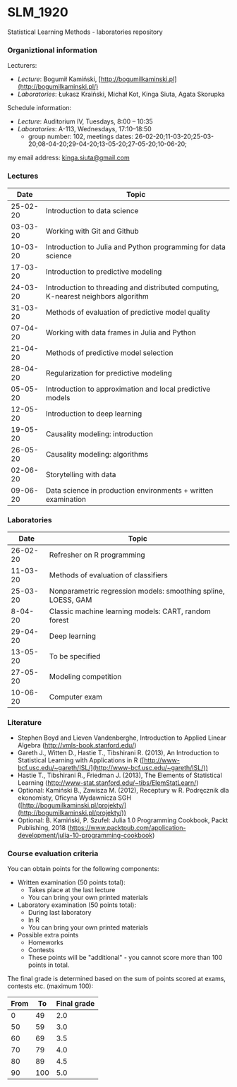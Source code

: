 # SLM_1920
Statistical Learning Methods - laboratories repository

### Organiztional information

Lecturers:

- _Lecture_: Bogumił Kamiński, [http://bogumilkaminski.pl](http://bogumilkaminski.pl/)
- _Laboratories_: Łukasz Kraiński, Michał Kot, Kinga Siuta, Agata Skorupka

Schedule information:

- _Lecture_:        Auditorium IV, Tuesdays, 8:00 – 10:35
- _Laboratories_:   A-113, Wednesdays, 17:10–18:50
  - group number:   102, meetings dates: 26-02-20;11-03-20;25-03-20;08-04-20;29-04-20;13-05-20;27-05-20;10-06-20;

my email address: kinga.siuta@gmail.com

### Lectures

| Date | Topic |
| --- | --- |
| 25-02-20 | Introduction to data science |
| 03-03-20 | Working with Git and Github |
| 10-03-20 | Introduction to Julia and Python programming for data science |
| 17-03-20 | Introduction to predictive modeling |
| 24-03-20 | Introduction to threading and distributed computing, K-nearest neighbors algorithm |
| 31-03-20 | Methods of evaluation of predictive model quality |
| 07-04-20 | Working with data frames in Julia and Python |
| 21-04-20 | Methods of predictive model selection |
| 28-04-20 | Regularization for predictive modeling |
| 05-05-20 | Introduction to approximation and local predictive models |
| 12-05-20 | Introduction to deep learning |
| 19-05-20 | Causality modeling: introduction |
| 26-05-20 | Causality modeling: algorithms |
| 02-06-20 | Storytelling with data |
| 09-06-20 | Data science in production environments + written examination |


### Laboratories

| Date | Topic |
| --- | --- |
| 26-02-20 | Refresher on R programming |
| 11-03-20 | Methods of evaluation of classifiers |
| 25-03-20 | Nonparametric regression models: smoothing spline, LOESS, GAM |
| 8-04-20 | Classic machine learning models: CART, random forest |
| 29-04-20 | Deep learning |
| 13-05-20 | To be specified |
| 27-05-20 | Modeling competition |
| 10-06-20 | Computer exam |


### Literature

- Stephen Boyd and Lieven Vandenberghe, Introduction to Applied Linear Algebra
(http://vmls-book.stanford.edu/)
- Gareth J., Witten D., Hastie T., Tibshirani R. (2013), An Introduction to Statistical Learning with Applications in R ([http://www-bcf.usc.edu/~gareth/ISL/](http://www-bcf.usc.edu/~gareth/ISL/))
-  Hastie T., Tibshirani R., Friedman J. (2013), The Elements of Statistical Learning
(http://www-stat.stanford.edu/~tibs/ElemStatLearn/)
- Optional: Kamiński B., Zawisza M. (2012), Receptury w R. Podręcznik dla ekonomisty, Oficyna
Wydawnicza SGH ([http://bogumilkaminski.pl/projekty/](http://bogumilkaminski.pl/projekty/))
- Optional: B. Kamiński, P. Szufel: Julia 1.0 Programming Cookbook, Packt Publishing, 2018
(https://www.packtpub.com/application-development/julia-10-programming-cookbook)


### Course evaluation criteria

You can obtain points for the following components:
- Written examination (50 points total):
  - Takes place at the last lecture
  - You can bring your own printed materials
- Laboratory examination (50 points total):
  - During last laboratory
  - In R
  - You can bring your own printed materials
- Possible extra points
  - Homeworks
  - Contests
  - These points will be "additional" - you cannot score more than 100 points in total.

The final grade is determined based on the sum of points scored at exams, contests etc. (maximum 100):

| From | To | Final grade |
| --- | --- | --- |
| 0 | 49 | 2.0 |
| 50 | 59 | 3.0 |
| 60 | 69 | 3.5 |
| 70 | 79 | 4.0 |
| 80 | 89 | 4.5 |
| 90 | 100 | 5.0 |
